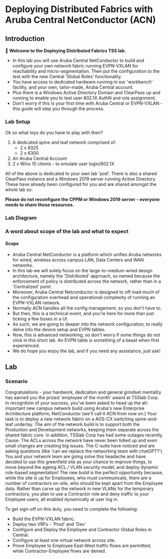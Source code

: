 # Deploying Distributed Fabrics with Aruba Central NetConductor (ACN)
## Introduction
:wave: **Welcome to the Deploying Distributed Fabrics TSS lab.**
* In this lab you will use Aruba Central NetConductor to build and configure your own network fabric running EVPN-VXLAN for reachability and micro-segmentation. Then put the configuration to the test with the new Central 'Global Roles' functionality.
* You have access to dedicated hardware running in our 'workbench' facility, and your own, tailor-made, Aruba Central account.
* Plus there is a Windows Active Directory Domain and ClearPass up and running to enable you to test user 802.1X AuthN and role assignment.
* Don't worry if this is your first time with Aruba Central or EVPN-VXLAN - this guide will step you through the process.

### Lab Setup
Ok so what toys do you have to play with then?
1. A dedicated spine and leaf network comprised of:
    * 2 x 8325
    * 2 x 6300
2. An Aruba Central Account
3. 2 x Wins 10 clients - to emulate user login/802.1X
   
All of the above is dedicated to your own lab 'pod'.
There is also a shared ClearPass instance and a Windows 2019 server running Active Directory. These have already been configured for you and are shared amongst the whole lab so:

**Please do not reconfigure the CPPM or Windows 2019 server - everyone needs to share those resources.**

### Lab Diagram


### A word about scope of the lab and what to expect
#### Scope
* Aruba Central NetConductor is a platform which unifies Aruba networks for wired, wireless across campus LAN, Data Centers and WAN networks.
* In this lab we will solely focus on the large-to-medium wired design architecture, namely the 'Distributed' approach, so named because the enforcement of policy is distributed across the network, rather than in a 'Centralized' point.
* Moreover, Aruba Central Netconductor is designed to off-load much of the configuration overhead and operational complexity of running an EVPN-VXLAN network.
* Normally ACN handles all the config management, so you don't have to.
* But then, this is a technical event, and you're here for more than just ticking a few boxes in a UI.
* As such, we are going to deeper into the network configuration, to really delve into the device setup and EVPN tables.
* Now, this is advanced networking, so don't worry if some things do not click in this short lab. An EVPN table is something of a beast when first experienced.
* We do hope you enjoy the lab, and if you need any assistance, just ask!

## Lab
### Scenario
Congratulations - your hardwork, dedication and general grindset mentality has earned you the prized 'employee of the month' award at TSSlab Corp. 
In recognition of your success, you've been asked to head up the all-important new campus network build using Aruba's new Enterprise Architecture platform, NetConductor (we'll call it ACN from now on.)
Your task is to deploy a new network fabric on a AOS-CX switching spine-and-leaf underlay.
The aim of the network build is to support both the Production and Development networks, keeping them separate across the shared fabric core.
In addition, TSSlab Corp has had some outages recently. Cause: The ACLs across the network have never been tidied up and even small changes are creating big issues. The C-suite have noticed and are asking questions (like 'can we replace the networking team with chatGPT?')
You and your network team are going solve this headache and have decided to use this greenfield site as your chance to improve things, to move beyond the ageing ACL / VLAN security model, and deploy dynamic role-based segmentation!
The new build is the perfect opportunity because, while the site is up for Employees, who must communicate, there are a number of contractors on-site, who should be kept apart from the Employee data. Rather than carve up the network in new VLANs for the temporary contractors, you plan to use a Contractor role and deny traffic to your Employee users, all enabled dynamically at user log in.

To get sign-off on this duty, you need to complete the following:
* Build the EVPN-VXLAN fabric.
* Deploy two VRFs - 'Prod' and 'Dev'
* Configure and Deploy the Employee and Contractor Global Roles in Central.
* Configure at least one virtual network across site.
* Prove Employee to Employee East-West traffic flows are permitted, while Contractor-Employee flows are denied.


